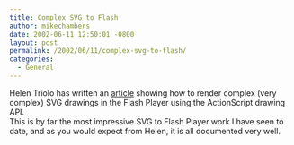 ```yaml
---
title: Complex SVG to Flash
author: mikechambers
date: 2002-06-11 12:50:01 -0800
layout: post
permalink: /2002/06/11/complex-svg-to-flash/
categories:
  - General
---
```



Helen Triolo has written an [article][1] showing how to render complex (very complex) SVG drawings in the Flash Player using the ActionScript drawing API.  
This is by far the most impressive SVG to Flash Player work I have seen to date, and as you would expect from Helen, it is all documented very well.

 [1]: http://actionscript-toolbox.com/svgnotes.php